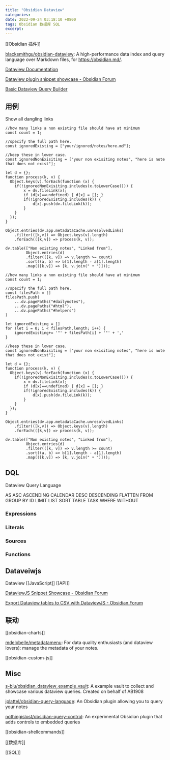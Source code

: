 ```yaml
---
title: "Obsidian Dataview"
categories:
date: 2022-09-24 03:18:10 +0800
tags: Obsidian 数据库 SQL
excerpt:
---
```


[[Obsidian 插件]]


[blacksmithgu/obsidian-dataview](https://github.com/blacksmithgu/obsidian-dataview): A high-performance data index and query language over Markdown files, for https://obsidian.md/.

[Dataview Documentation](https://blacksmithgu.github.io/obsidian-dataview/)

[Dataview plugin snippet showcase - Obsidian Forum](https://forum.obsidian.md/t/dataview-plugin-snippet-showcase/13673)

[Basic Dataview Query Builder](https://s-blu.github.io/basic-dataview-query-builder/)

## 用例


Show all dangling links

```dataviewjs
//how many links a non existing file should have at minimum
const count = 1;

//specify the full path here.
const ignoredExisting = ["your/ignored/notes/here.md"];

//keep these in lower case.
const ignoredNonExisiting = ["your non exisiting notes", "here is note that does not exist"];

let d = {};
function process(k, v) {
  Object.keys(v).forEach(function (x) {
    if(!ignoredNonExisiting.includes(x.toLowerCase())) {
        x = dv.fileLink(x);
        if (d[x]==undefined) { d[x] = []; }
        if(!ignoredExisting.includes(k)) {
            d[x].push(dv.fileLink(k));
        }
    }
  });
}

Object.entries(dv.app.metadataCache.unresolvedLinks)
    .filter(([k,v]) => Object.keys(v).length)
    .forEach(([k,v]) => process(k, v));
    
dv.table(["Non existing notes", "Linked from"],
         Object.entries(d)
         .filter(([k, v]) => v.length >= count)
	     .sort((a, b) => b[1].length - a[1].length)
         .map(([k,v]) => [k, v.join(" • ")]));
```

```dataviewjs
//how many links a non existing file should have at minimum
const count = 1;

//specify the full path here.
const filesPath = []
filesPath.push(
    ...dv.pagePaths("#dailynotes"),
    ...dv.pagePaths("#html"),
    ...dv.pagePaths("#helpers")
)

let ignoredExisting = []
for (let i = 0; i < filesPath.length; i++) {
    ignoredExisting+= '"' + filesPath[i] + '"' + ','
}

//keep these in lower case.
const ignoredNonExisiting = ["your non exisiting notes", "here is note that does not exist"];

let d = {};
function process(k, v) {
  Object.keys(v).forEach(function (x) {
    if(!ignoredNonExisiting.includes(x.toLowerCase())) {
        x = dv.fileLink(x);
        if (d[x]==undefined) { d[x] = []; }
        if(!ignoredExisting.includes(k)) {
            d[x].push(dv.fileLink(k));
        }
    }
  });
}

Object.entries(dv.app.metadataCache.unresolvedLinks)
    .filter(([k,v]) => Object.keys(v).length)
    .forEach(([k,v]) => process(k, v));
    
dv.table(["Non existing notes", "Linked from"],
         Object.entries(d)
         .filter(([k, v]) => v.length >= count)
	     .sort((a, b) => b[1].length - a[1].length)
         .map(([k,v]) => [k, v.join(" • ")]));
```














## DQL

Dataview Query Language

AS
ASC
ASCENDING
CALENDAR
DESC
DESCENDING
FLATTEN
FROM
GROUP BY
ID
LIMIT
LIST
SORT
TABLE
TASK
WHERE
WITHOUT

### Expressions


### Literals


### Sources


### Functions




## Dataveiwjs

Dataview [[JavaScript]] [[API]]

[DataviewJS Snippet Showcase - Obsidian Forum](https://forum.obsidian.md/t/dataviewjs-snippet-showcase/17847)

[Export Dataview tables to CSV with DataviewJS - Obsidian Forum](https://forum.obsidian.md/t/export-dataview-tables-to-csv-with-dataviewjs/38031)


## 联动

[[obsidian-charts]]

[mdelobelle/metadatamenu](https://github.com/mdelobelle/metadatamenu): For data quality enthusiasts (and dataview lovers): manage the metadata of your notes.

[[obsidian-custom-js]]


## Misc

[s-blu/obsidian_dataview_example_vault](https://github.com/s-blu/obsidian_dataview_example_vault): A example vault to collect and showcase various dataview queries. Created on behalf of AB1908

[jplattel/obsidian-query-language](https://github.com/jplattel/obsidian-query-language): An Obsidian plugin allowing you to query your notes

[nothingislost/obsidian-query-control](https://github.com/nothingislost/obsidian-query-control): An experimental Obsidian plugin that adds controls to embedded queries

[[obsidian-shellcommands]]

[[数据库]]

[[SQL]]


